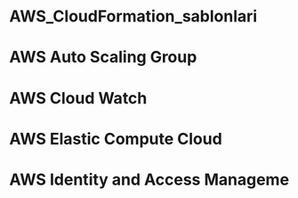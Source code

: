 # AWS_CloudFormation_sablonlari
# AWS Auto Scaling Group
# AWS Cloud Watch
# AWS Elastic Compute Cloud
# AWS Identity and Access Manageme